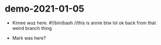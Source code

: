 # demo-2021-01-05

 - Kimee wuz here.
#!/bin/bash 
//this is annie btw lol 
ok back from that weird branch thing 

 - Mark was here?
